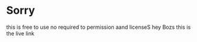 # Sorry
this is free to use no required to permission aand licenseS
hey Bozs this is the live link 

